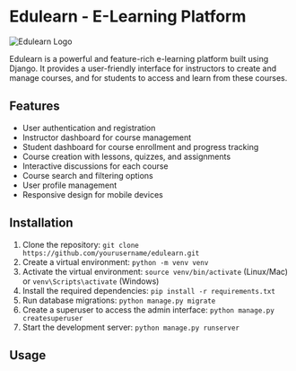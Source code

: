 # Edulearn - E-Learning Platform

![Edulearn Logo](https://example.com/path/to/logo.png)

Edulearn is a powerful and feature-rich e-learning platform built using Django. It provides a user-friendly interface for instructors to create and manage courses, and for students to access and learn from these courses.

## Features

- User authentication and registration
- Instructor dashboard for course management
- Student dashboard for course enrollment and progress tracking
- Course creation with lessons, quizzes, and assignments
- Interactive discussions for each course
- Course search and filtering options
- User profile management
- Responsive design for mobile devices

## Installation

1. Clone the repository: `git clone https://github.com/yourusername/edulearn.git`
2. Create a virtual environment: `python -m venv venv`
3. Activate the virtual environment: `source venv/bin/activate` (Linux/Mac) or `venv\Scripts\activate` (Windows)
4. Install the required dependencies: `pip install -r requirements.txt`
5. Run database migrations: `python manage.py migrate`
6. Create a superuser to access the admin interface: `python manage.py createsuperuser`
7. Start the development server: `python manage.py runserver`

## Usage
